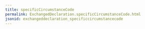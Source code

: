 ```yaml
---
title: specificCircumstanceCode
permalink: ExchangedDeclaration.specificCircumstanceCode.html
jsonid: exchangeddeclaration_specificcircumstancecode
---
```

